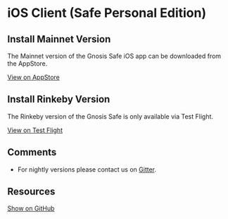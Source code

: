 # iOS Client (Safe Personal Edition)

## Install Mainnet Version

The Mainnet version of the Gnosis Safe iOS app can be downloaded from the AppStore.

[View on AppStore](https://appstore.com/gnosissafesmartwallet)

## Install Rinkeby Version

The Rinkeby version of the Gnosis Safe is only available via Test Flight.

[View on Test Flight](https://testflight.apple.com/join/r9q5stIb)

## Comments

- For nightly versions please contact us on [Gitter](https://gitter.im/gnosis/Safe).

## Resources

[Show on GitHub](https://github.com/gnosis/safe-ios)